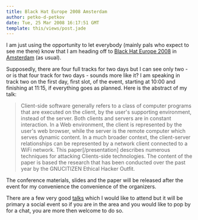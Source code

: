 ```yaml
---
title: Black Hat Europe 2008 Amsterdam
author: petko-d-petkov
date: Tue, 25 Mar 2008 16:17:51 GMT
template: this/views/post.jade
---
```


I am just using the opportunity to let everybody (mainly pals who expect to see me there) know that I am heading off to [Black Hat Europe 2008](http://www.blackhat.com/html/bh-europe-08/bh-eu-08-main.html "from the Black Hat") in [Amsterdam](http://en.wikipedia.org/wiki/Amsterdam "Amsterdam is the capital of the Netherlands.") (as usual).

Supposedly, there are four full tracks for two days but I can see only two - or is that four track for two days - sounds more like it? I am speaking in track two on the first day, first slot, of the event, starting at 10:00 and finishing at 11:15, if everything goes as planned. Here is the abstract of my talk:

> Client-side software generally refers to a class of computer programs that are executed on the client, by the user's supporting environment, instead of the server. Both clients and servers are in constant interaction. In a Web environment, the client is represented by the user's web browser, while the server is the remote computer which serves dynamic content. In a much broader context, the client-server relationships can be represented by a network client connected to a WiFi network.
> This paper[/presentation] describes numerous techniques for attacking Clients-side technologies. The content of the paper is based the research that has been conducted over the past year by the GNUCITIZEN Ethical Hacker Outfit.

The conference materials, slides and the paper will be released after the event for my convenience the convenience of the organizers.

There are a few very good [talks](http://www.blackhat.com/html/bh-europe-08/bh-eu-08-speakers.html "Black Hat Speakers Page") which I would like to attend but it will be primary a social event so if you are in the area and you would like to pop by for a chat, you are more then welcome to do so.
